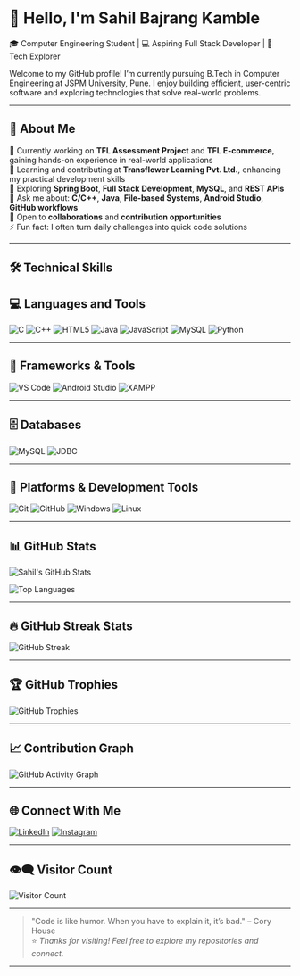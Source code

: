 # 👋 Hello, I'm Sahil Bajrang Kamble
🎓 Computer Engineering Student | 💻 Aspiring Full Stack Developer | 🚀 Tech Explorer


Welcome to my GitHub profile! I’m currently pursuing B.Tech in Computer Engineering at JSPM University, Pune. I enjoy building efficient, user-centric software and exploring technologies that solve real-world problems.

----

## 💼 About Me        

🔭 Currently working on **TFL Assessment Project** and **TFL E-commerce**, gaining hands-on experience in real-world applications  
🏢 Learning and contributing at **Transflower Learning Pvt. Ltd.**, enhancing my practical development skills  
🌱 Exploring **Spring Boot**, **Full Stack Development**, **MySQL**, and **REST APIs**  
💬 Ask me about: **C/C++**, **Java**, **File-based Systems**, **Android Studio**, **GitHub workflows**  
🤝 Open to **collaborations** and **contribution opportunities**  
⚡ Fun fact: I often turn daily challenges into quick code solutions    

---

## 🛠 Technical Skills    

## 💻 Languages and Tools

<p align="left">
  <img src="https://img.shields.io/badge/C-00599C?style=for-the-badge&logo=c&logoColor=white" alt="C"/>
  <img src="https://img.shields.io/badge/C++-00599C?style=for-the-badge&logo=c%2B%2B&logoColor=white" alt="C++"/>
  <img src="https://img.shields.io/badge/HTML5-E34F26?style=for-the-badge&logo=html5&logoColor=white" alt="HTML5"/>
  <img src="https://img.shields.io/badge/Java-ED8B00?style=for-the-badge&logo=java&logoColor=white" alt="Java"/>
  <img src="https://img.shields.io/badge/JavaScript-F7DF1E?style=for-the-badge&logo=javascript&logoColor=black" alt="JavaScript"/>
  <img src="https://img.shields.io/badge/MySQL-4479A1?style=for-the-badge&logo=mysql&logoColor=white" alt="MySQL"/>
  <img src="https://img.shields.io/badge/Python-3776AB?style=for-the-badge&logo=python&logoColor=white" alt="Python"/>
</p>

---

## 🧰 Frameworks & Tools

<p align="left">
  <img src="https://img.shields.io/badge/VS%20Code-007ACC?style=for-the-badge&logo=visual-studio-code&logoColor=white" alt="VS Code"/>
  <img src="https://img.shields.io/badge/Android_Studio-3DDC84?style=for-the-badge&logo=android-studio&logoColor=white" alt="Android Studio"/>
  <img src="https://img.shields.io/badge/XAMPP-FB7A24?style=for-the-badge&logo=xampp&logoColor=white" alt="XAMPP"/>
</p>

---

## 🗄 Databases

<p align="left">
  <img src="https://img.shields.io/badge/MySQL-4479A1?style=for-the-badge&logo=mysql&logoColor=white" alt="MySQL"/>
  <img src="https://img.shields.io/badge/JDBC-007396?style=for-the-badge&logo=java&logoColor=white" alt="JDBC"/>
</p>

---

## 🔧 Platforms & Development Tools

<p align="left">
  <img src="https://img.shields.io/badge/Git-F05032?style=for-the-badge&logo=git&logoColor=white" alt="Git"/>
  <img src="https://img.shields.io/badge/GitHub-181717?style=for-the-badge&logo=github&logoColor=white" alt="GitHub"/>
  <img src="https://img.shields.io/badge/Windows-0078D6?style=for-the-badge&logo=windows&logoColor=white" alt="Windows"/>
  <img src="https://img.shields.io/badge/Linux-FCC624?style=for-the-badge&logo=linux&logoColor=black" alt="Linux"/>
</p>
 

---

## 📊 GitHub Stats  

![Sahil's GitHub Stats](https://github-readme-stats.vercel.app/api?username=sahilkamble11&show_icons=true&theme=github_dark&hide_border=true)  

![Top Languages](https://github-readme-stats.vercel.app/api/top-langs/?username=sahilkamble11&layout=compact&theme=github_dark&hide_border=true)

---
## 🔥 GitHub Streak Stats

![GitHub Streak](https://github-readme-streak-stats.herokuapp.com?username=sahilkamble11&theme=github-dark&hide_border=true)


---

## 🏆 GitHub Trophies

![GitHub Trophies](https://github-profile-trophy.vercel.app/?username=sahilkamble11&theme=github-dark&no-frame=true&no-bg=true&margin-w=10)

---

## 📈 Contribution Graph

![GitHub Activity Graph](https://github-readme-activity-graph.vercel.app/graph?username=sahilkamble11&theme=github-dark&hide_border=true)

---
## 🌐 Connect With Me

[![LinkedIn](https://img.shields.io/badge/LinkedIn-0077B5?style=for-the-badge&logo=linkedin&logoColor=white)](https://www.linkedin.com/in/sahilkamble11-/)
[![Instagram](https://img.shields.io/badge/Instagram-E4405F?style=for-the-badge&logo=instagram&logoColor=white)](https://www.instagram.com/__saaheel_11?igsh=mwryagnzaxu1ym16aw==)

---

## 👁‍🗨 Visitor Count

![Visitor Count](https://komarev.com/ghpvc/?username=sahilkamble11&color=blue&style=flat-square)

---

> "Code is like humor. When you have to explain it, it’s bad." – Cory House  
⭐ *Thanks for visiting! Feel free to explore my repositories and connect.*

---
